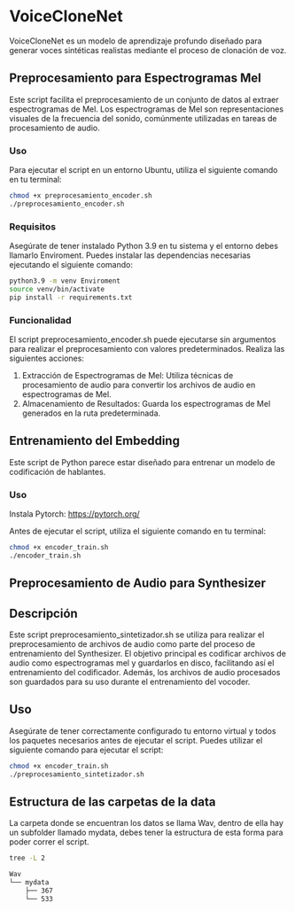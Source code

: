 # VoiceCloneNet

VoiceCloneNet es un modelo de aprendizaje profundo diseñado para generar voces sintéticas realistas mediante el proceso de clonación de voz.

## Preprocesamiento para Espectrogramas Mel

Este script facilita el preprocesamiento de un conjunto de datos al extraer espectrogramas de Mel. Los espectrogramas de Mel son representaciones visuales de la frecuencia del sonido, comúnmente utilizadas en tareas de procesamiento de audio.

### Uso

Para ejecutar el script en un entorno Ubuntu, utiliza el siguiente comando en tu terminal:

```bash
chmod +x preprocesamiento_encoder.sh
./preprocesamiento_encoder.sh
```

### Requisitos

Asegúrate de tener instalado Python 3.9 en tu sistema y el entorno debes llamarlo Enviroment. Puedes instalar las dependencias necesarias ejecutando el siguiente comando:

```bash
python3.9 -m venv Enviroment
source venv/bin/activate
pip install -r requirements.txt
```
### Funcionalidad

El script preprocesamiento_encoder.sh puede ejecutarse sin argumentos para realizar el preprocesamiento con valores predeterminados. Realiza las siguientes acciones:
1. Extracción de Espectrogramas de Mel: Utiliza técnicas de procesamiento de audio para convertir los archivos de audio en espectrogramas de Mel.
2. Almacenamiento de Resultados: Guarda los espectrogramas de Mel generados en la ruta predeterminada.


## Entrenamiento del Embedding
Este script de Python parece estar diseñado para entrenar un modelo de codificación de hablantes. 

### Uso

Instala Pytorch:
    https://pytorch.org/

Antes de ejecutar el script, utiliza el siguiente comando en tu terminal:

```bash
chmod +x encoder_train.sh
./encoder_train.sh
```

##  Preprocesamiento de Audio para Synthesizer

## Descripción
Este script  preprocesamiento_sintetizador.sh se utiliza para realizar el preprocesamiento de archivos de audio como parte del proceso de entrenamiento del Synthesizer. El objetivo principal es codificar archivos de audio como espectrogramas mel y guardarlos en disco, facilitando así el entrenamiento del codificador. Además, los archivos de audio procesados son guardados para su uso durante el entrenamiento del vocoder.

## Uso

Asegúrate de tener correctamente configurado tu entorno virtual y todos los paquetes necesarios antes de ejecutar el script. Puedes utilizar el siguiente comando para ejecutar el script:

```bash
chmod +x encoder_train.sh
./preprocesamiento_sintetizador.sh
```
## Estructura de las carpetas de la data
La carpeta donde se encuentran los datos se llama Wav, dentro de ella hay un subfolder llamado mydata, debes tener la estructura de esta forma para poder correr el script.
```bash
tree -L 2

Wav
└── mydata
    ├── 367
    └── 533
```

